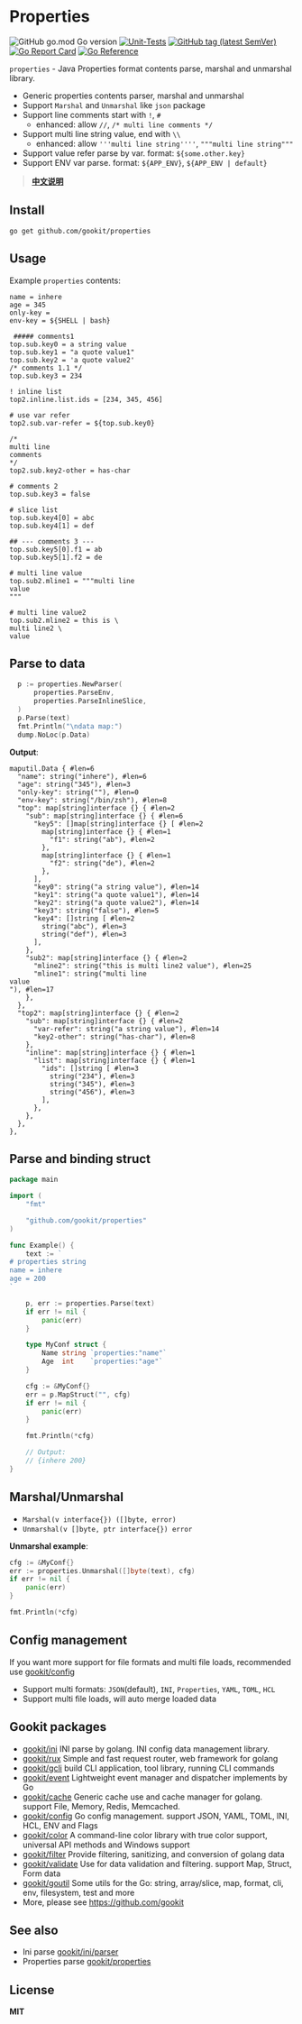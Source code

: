 # Properties

![GitHub go.mod Go version](https://img.shields.io/github/go-mod/go-version/gookit/properties?style=flat-square)
[![Unit-Tests](https://github.com/gookit/properties/actions/workflows/go.yml/badge.svg)](https://github.com/gookit/properties/actions/workflows/go.yml)
[![GitHub tag (latest SemVer)](https://img.shields.io/github/tag/gookit/properties)](https://github.com/gookit/properties)
[![Go Report Card](https://goreportcard.com/badge/github.com/gookit/properties)](https://goreportcard.com/report/github.com/gookit/properties)
[![Go Reference](https://pkg.go.dev/badge/github.com/gookit/properties.svg)](https://pkg.go.dev/github.com/gookit/properties)

`properties` - Java Properties format contents parse, marshal and unmarshal library.

- Generic properties contents parser, marshal and unmarshal
- Support `Marshal` and `Unmarshal` like `json` package
- Support line comments start with `!`, `#`
  - enhanced: allow `//`, `/* multi line comments */`
- Support multi line string value, end with `\\`
  - enhanced: allow `'''multi line string''''`, `"""multi line string"""`
- Support value refer parse by var. format: `${some.other.key}`
- Support ENV var parse. format: `${APP_ENV}`, `${APP_ENV | default}`

> **[中文说明](README.zh-CN.md)**

## Install

```shell
go get github.com/gookit/properties
```

## Usage

Example `properties` contents:

```properties
name = inhere
age = 345
only-key = 
env-key = ${SHELL | bash}

 ##### comments1
top.sub.key0 = a string value
top.sub.key1 = "a quote value1"
top.sub.key2 = 'a quote value2'
/* comments 1.1 */
top.sub.key3 = 234

! inline list
top2.inline.list.ids = [234, 345, 456]

# use var refer
top2.sub.var-refer = ${top.sub.key0}

/*
multi line
comments
*/
top2.sub.key2-other = has-char

# comments 2
top.sub.key3 = false

# slice list
top.sub.key4[0] = abc
top.sub.key4[1] = def

## --- comments 3 ---
top.sub.key5[0].f1 = ab
top.sub.key5[1].f2 = de

# multi line value
top.sub2.mline1 = """multi line
value
"""

# multi line value2
top.sub2.mline2 = this is \
multi line2 \
value
```

## Parse to data

```go
  p := properties.NewParser(
      properties.ParseEnv,
      properties.ParseInlineSlice,
  )
  p.Parse(text)
  fmt.Println("\ndata map:")
  dump.NoLoc(p.Data)
```

**Output**:

```shell
maputil.Data { #len=6
  "name": string("inhere"), #len=6
  "age": string("345"), #len=3
  "only-key": string(""), #len=0
  "env-key": string("/bin/zsh"), #len=8
  "top": map[string]interface {} { #len=2
    "sub": map[string]interface {} { #len=6
      "key5": []map[string]interface {} [ #len=2
        map[string]interface {} { #len=1
          "f1": string("ab"), #len=2
        },
        map[string]interface {} { #len=1
          "f2": string("de"), #len=2
        },
      ],
      "key0": string("a string value"), #len=14
      "key1": string("a quote value1"), #len=14
      "key2": string("a quote value2"), #len=14
      "key3": string("false"), #len=5
      "key4": []string [ #len=2
        string("abc"), #len=3
        string("def"), #len=3
      ],
    },
    "sub2": map[string]interface {} { #len=2
      "mline2": string("this is multi line2 value"), #len=25
      "mline1": string("multi line
value
"), #len=17
    },
  },
  "top2": map[string]interface {} { #len=2
    "sub": map[string]interface {} { #len=2
      "var-refer": string("a string value"), #len=14
      "key2-other": string("has-char"), #len=8
    },
    "inline": map[string]interface {} { #len=1
      "list": map[string]interface {} { #len=1
        "ids": []string [ #len=3
          string("234"), #len=3
          string("345"), #len=3
          string("456"), #len=3
        ],
      },
    },
  },
},
```

## Parse and binding struct

```go
package main

import (
	"fmt"

	"github.com/gookit/properties"
)

func Example() {
	text := `
# properties string
name = inhere
age = 200
`

	p, err := properties.Parse(text)
	if err != nil {
		panic(err)
	}

	type MyConf struct {
		Name string `properties:"name"`
		Age  int    `properties:"age"`
	}

	cfg := &MyConf{}
	err = p.MapStruct("", cfg)
	if err != nil {
		panic(err)
	}

	fmt.Println(*cfg)

	// Output:
	// {inhere 200}
}
```

## Marshal/Unmarshal

- `Marshal(v interface{}) ([]byte, error)`
- `Unmarshal(v []byte, ptr interface{}) error`

**Unmarshal example**:

```go
cfg := &MyConf{}
err := properties.Unmarshal([]byte(text), cfg)
if err != nil {
    panic(err)
}

fmt.Println(*cfg)
```

## Config management

If you want more support for file formats and multi file loads, recommended use [gookit/config](https://github.com/gookit/config)

- Support multi formats: `JSON`(default), `INI`, `Properties`, `YAML`, `TOML`, `HCL`
- Support multi file loads, will auto merge loaded data

## Gookit packages

- [gookit/ini](https://github.com/gookit/ini) INI parse by golang. INI config data management library.
- [gookit/rux](https://github.com/gookit/rux) Simple and fast request router, web framework for golang
- [gookit/gcli](https://github.com/gookit/gcli) build CLI application, tool library, running CLI commands
- [gookit/event](https://github.com/gookit/event) Lightweight event manager and dispatcher implements by Go
- [gookit/cache](https://github.com/gookit/cache) Generic cache use and cache manager for golang. support File, Memory, Redis, Memcached.
- [gookit/config](https://github.com/gookit/config) Go config management. support JSON, YAML, TOML, INI, HCL, ENV and Flags
- [gookit/color](https://github.com/gookit/color) A command-line color library with true color support, universal API methods and Windows support
- [gookit/filter](https://github.com/gookit/filter) Provide filtering, sanitizing, and conversion of golang data
- [gookit/validate](https://github.com/gookit/validate) Use for data validation and filtering. support Map, Struct, Form data
- [gookit/goutil](https://github.com/gookit/goutil) Some utils for the Go: string, array/slice, map, format, cli, env, filesystem, test and more
- More, please see https://github.com/gookit

## See also

- Ini parse [gookit/ini/parser](https://github.com/gookit/ini/tree/master/parser)
- Properties parse [gookit/properties](https://github.com/gookit/properties)

## License

**MIT**
